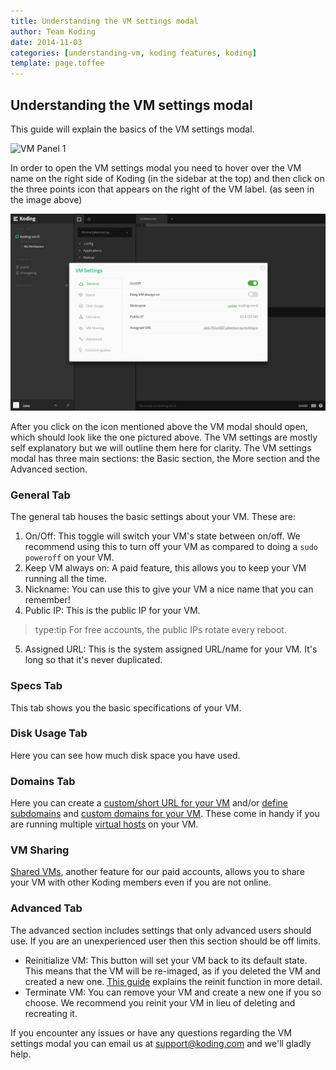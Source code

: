 ```yaml
---
title: Understanding the VM settings modal
author: Team Koding
date: 2014-11-03
categories: [understanding-vm, koding features, koding]
template: page.toffee
---
```


## Understanding the VM settings modal
This guide will explain the basics of the VM settings modal.

![VM Panel 1](uvms2.png)

In order to open the VM settings modal you need to hover over the VM name on the right side of Koding (in the sidebar at the top) and then click on the three points icon that appears on the right of the VM label. (as seen in the image above)

![VM Panel 2](uvms1.png)

After you click on the icon mentioned above the VM modal should open, which should look like the one pictured above. The VM settings are mostly self explanatory but we will outline them here for clarity. The VM settings modal has three main sections: the Basic section, the More section and the Advanced section.

### General Tab
The general tab houses the basic settings about your VM. These are:
1. On/Off: This toggle will switch your VM's state between on/off. We recommend using this to turn off your VM as compared to doing a `sudo poweroff` on your VM.
2. Keep VM always on: A paid feature, this allows you to keep your VM running all the time.
3. Nickname: You can use this to give your VM a nice name that you can remember!
4. Public IP: This is the public IP for your VM.
> type:tip
> For free accounts, the public IPs rotate every reboot.
5. Assigned URL: This is the system assigned URL/name for your VM. It's long so that it's never duplicated.

### Specs Tab
This tab shows you the basic specifications of your VM.

### Disk Usage Tab
Here you can see how much disk space you have used.

### Domains Tab
Here you can create a [custom/short URL for your VM](http://learn.koding.com/faq/vm-hostname/) and/or [define subdomains](http://learn.koding.com/faq/vm-hostname/) and [custom domains for your VM](http://learn.koding.com/guides/domains/). These come in handy if you are running multiple [virtual hosts](http://learn.koding.com/guides/vhosts-and-subdomains/) on your VM.

### VM Sharing
[Shared VMs](http://learn.koding.com/guides/permanent-shared-vm/), another feature for our paid accounts, allows you to share your VM with other Koding members even if you are not online.

### Advanced Tab
The advanced section includes settings that only advanced users should use. If you are an unexperienced user then this section should be off limits.
* Reinitialize VM: This button will set your VM back to its default state. This means that the VM will be re-imaged, as if you deleted the VM and created a new one. [This guide](https://learn.koding.com/faq/vm-reinit/) explains the reinit function in more detail.
* Terminate VM: You can remove your VM and create a new one if you so choose. We recommend you reinit your VM in lieu of deleting and recreating it.

If you encounter any issues or have any questions regarding the VM settings modal you can email us at [support@koding.com](mailto:support@koding.com) and we'll gladly help.
